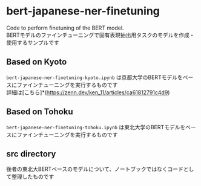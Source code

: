 # bert-japanese-ner-finetuning
Code to perform finetuning of the BERT model.  
BERTモデルのファインチューニングで固有表現抽出用タスクのモデルを作成・使用するサンプルです

## Based on Kyoto
`bert-japanese-ner-finetuning-kyoto.ipynb` は京都大学のBERTモデルをベースにファインチューニングを実行するものです  
詳細は[こちら]*(https://zenn.dev/ken_11/articles/ca61812791c4d9)

## Based on Tohoku
`bert-japanese-ner-finetuning-tohoku.ipynb` は東北大学のBERTモデルをベースにファインチューニングを実行するものです  

## src directory
後者の東北大BERTベースのモデルについて、ノートブックではなくコードとして整理したものです
